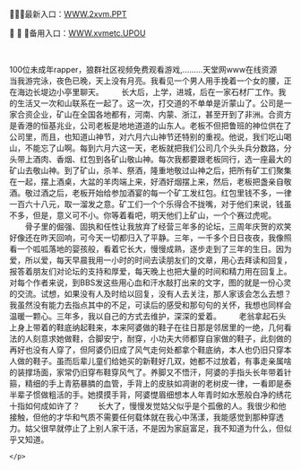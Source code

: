<p>
	📨📨📨最新入口：<a href="http://www.baidu.com/link?url=6MA2SWnO3Raqke39an_0PUxosM6ZrUGzi1BN9tNnlPW&wd">WWW.2xvm.PPT</a> 
	<p>
		🚱
🚱
🚱备用入口：<a href="http://www.baidu.com/link?url=6MA2SWnO3Raqke39an_0PUxosM6ZrUGzi1BN9tNnlPW&wd">WWW.xvmetc.UPOU</a> 
	</p>
	<p>
		<br />
	</p>
	<p>
		100位未成年rapper，狼群社区视频免费观看游戏,.........天堂网www在线资源　　当我游完泳，夜色已晚，天上没有月亮。我看见一个男人用手挽着一个女的腰，正在海边长堤边小亭里聊天。
　　长大后，上学，进城，后在一家石材厂工作。我的生活又一次和山联系在一起了。这一次，打交道的不单单是沂蒙山了。公司是一家合资企业，矿山在全国各地都有，河南、内蒙、浙江，甚至开到了非洲。合资方是香港的恒基兆业，公司老板是地地道道的山东人。老板不但把鲁班的神位供在了公司里，而且，也知道山神节，对六月六山神节还特别的重视。他说，我们吃山喝山，不能忘了山啊。每到六月六这一天，老板就把我们公司几个头头兵分数路，分头带上酒肉、香烟、红包到各矿山敬山神。每次我都要跟老板同行，选一座最大的矿山去敬山神。到了矿山，杀羊、祭酒，隆重地敬过山神之后，把所有矿工们聚集在一起，摆上酒桌，大盆的羊肉端上来，好酒好烟摆上来，然后，老板把盏亲自敬酒。敬过酒之后，老板开始给参加酒宴的每一个矿工发红包。红包里钱不多，一律一百六十八元，取一溜发之意。矿工们一个个乐得合不拢嘴，对于他们来说，钱虽不多，但是，意义可不小。你等着看吧，明天他们上矿山，一个个赛过虎呢。
　　骨子里的倔强、固执和任性让我放弃了经营三年多的论坛，三周年庆贺的欢笑好像还在昨天回响，可今天一切都归入了平静。三年，一千多个日日夜夜，我像照看一个呱呱落地的婴孩般，看着它长大，慢慢成熟，逐步走到了三年的生日。因为爱，所以爱，每天早晨我用一小时的时间去读朋友们的文章，用心去拜读和回复，报答着朋友们对论坛的支持和厚爱，每天晚上也把大量的时间和精力用在回复上。对每个作者来说，到BBS发这些用心血和汗水敲打出来的文字，图的就是一份心灵的交流。试想，如果没有人及时给以回复，没有人去关注，那人家该会怎么去想？我虽然没有能力去指点其中的不足，可读后的感受和那句句的关怀，我想也同样会温暖一颗心。三年多，我以自己的方式去维护，深深的爱着。
　　老翁拿起石头上身上带着的鞋底纳起鞋来，本来阿婆做的鞋子在往日那是邻居里的一绝，几何看法的人刻意求她做鞋，合脚安宁，耐穿，小功夫大师都穿自家做的鞋子，此刻做的再好也没有人穿了，但阿婆仍旧成了风气走何处都拿个鞋底纳，本人也仍旧只穿本人做的鞋子。虽而后辈儿童们给她买的新鞋好几双，她都不过放着，有事走亲属啥的装撑场面，家常仍旧穿布鞋穿风气了。养脚又不悟汗，阿婆的手指头长年带着针箍，精细的手上青筋暴膦的血管，手背上的皮肤如凋谢的老树皮一律，一看即是泰半辈子惯做粗活的手。她摸摸手背，阿婆憷眉细想本人年青时如水葱般白净的绣花十指如何成如许了？
　　长大了，慢慢发觉姑父似乎是个孤傲的人。我很少和他接触，但他的才华和气质不需要任何载体就在我心中荡漾，我能感觉到那种穿透力。姑父很早就停止了上别人家干活，不是因为家庭富足，我不知道为什么，但似乎又知道。

	</p>
